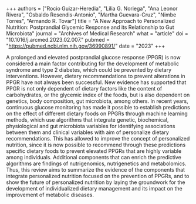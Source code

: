 +++
authors = ["Rocio Guizar-Heredia", "Lilia G. Noriega", "Ana Leonor Rivera", "Osbaldo Resendis-Antonio", "Martha Guevara-Cruz", "Nimbe Torres", "Armando R. Tovar"]
title = "A New Approach to Personalized Nutrition: Postprandial Glycemic Response and its Relationship to Gut Microbiota"
journal = "Archives of Medical Research"
what = "article"
doi = "10.1016/j.arcmed.2023.02.007."
pubmed = "https://pubmed.ncbi.nlm.nih.gov/36990891/"
date = "2023"
+++

A prolonged and elevated postprandial glucose response (PPGR) is now considered a main factor contributing for the development of metabolic syndrome and type 2 diabetes, which could be prevented by dietary interventions. However, dietary recommendations to prevent alterations in PPGR have not always been successful. New evidence has supported that PPGR is not only dependent of dietary factors like the content of carbohydrates, or the glycemic index of the foods, but is also dependent on genetics, body composition, gut microbiota, among others. In recent years, continuous glucose monitoring has made it possible to establish predictions on the effect of different dietary foods on PPGRs through machine learning methods, which use algorithms that integrate genetic, biochemical, physiological and gut microbiota variables for identifying associations between them and clinical variables with aim of personalize dietary recommendations. This has allowed to improve the concept of personalized nutrition, since it is now possible to recommend through these predictions specific dietary foods to prevent elevated PPGRs that are highly variable among individuals. Additional components that can enrich the predictive algorithms are findings of nutrigenomics, nutrigenetics and metabolomics. Thus, this review aims to summarize the evidence of the components that integrate personalized nutrition focused on the prevention of PPGRs, and to show the future of personalized nutrition by laying the groundwork for the development of individualized dietary management and its impact on the improvement of metabolic diseases.